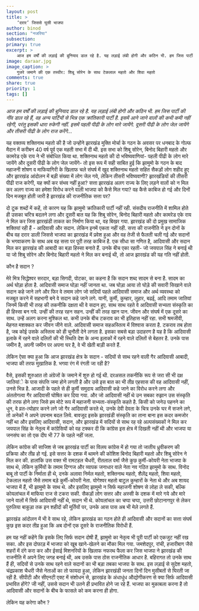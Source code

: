 ```yaml
---
layout: post
title: >
    ‘दरार’ जिससे घुसी भाजपा
author: binod
section: "नजरिया"
subsection:
primary: true
excerpt: >
    आज हम वर्षों की लड़ाई की बुनियाद डाल रहे है. यह लड़ाई लंबी होगी और कठिन भी. हम जिस पार्टी की नींव डाल रहे हैं, वह अन्य पार्टियों से भिन्न एक क्रांतिकारी पार्टी है. इसमें आने जाने वालों की कभी कमी नहीं रहेगी, परंतु इसकी धारा रुकेगी नहीं. इसमें पहली पीढी के लोग मारे जायेंगे. दूसरी पीढी के लोग जेल जायेंगे और तीसरी पीढी के लोग राज करेंगे...
image: daraar.jpg
image_caption: >
    गुजरे जमाने की एक तस्वीर: शिबू सोरेन के साथ टेकलाल महतो और शिवा महतो
comments: true
share: true
priority: 1
tags: []
---
```

*आज हम वर्षों की लड़ाई की बुनियाद डाल रहे है. यह लड़ाई लंबी होगी और कठिन भी. हम जिस पार्टी की नींव डाल रहे हैं, वह अन्य पार्टियों से भिन्न एक क्रांतिकारी पार्टी है. इसमें आने जाने वालों की कभी कमी नहीं रहेगी, परंतु इसकी धारा रुकेगी नहीं. इसमें पहली पीढी के लोग मारे जायेंगे. दूसरी पीढी के लोग जेल जायेंगे और तीसरी पीढी के लोग राज करेंगे...*

यह वक्तव्य शक्तिनाथ महतो की है जो उन्होंने झारखंड मुक्ति मोर्चा के गठन के अवसर पर धनबाद के गोल्फ मैदान में करीबन 40 वर्ष पूर्व एक महती सभा में दी थी. इस सभा को शिबू सोरेन, बिनोद बिहारी महतो और कामरेड एके राय ने भी संबोधित किया था. शक्तिनाथ महतो की दो भविष्यवाणियां- पहली पीढी के लोग मारे जायेंगे और दूसरी पीढी के लोग जेल जायेंगे- तो इस रूप में सही साबित हुई कि झामुमो के गठन के बाद महाजनी शोषण व माफियागिरी के खिलाफ चले संघर्ष में खुद शक्तिनाथ महतो सहित सैकड़ों लोग शहीद हुए और झारखंड आंदोलन में बड़ी संख्या में लोग जेल गये, लेकिन तीसरी भविष्यवाणी? झारखंडियों की तीसरी पीढी राज करेगी, यह क्यों कर संभव नहीं हुआ? सत्ता झारखंड अलग राज्य के लिए लड़ने वालों को न मिल कर अलग राज्य का हमेशा विरोध करने वाली भाजपा को कैसे मिल गया? वह कैसे काबिज हो गई और दिनों दिन मजबूत होती जारी है झारखंड की राजनीतिक सत्ता पर?

दो टूक शब्दों में कहें, तो कारण यह कि झामुमो क्रांतिकारी पार्टी नहीं रही. संसदीय राजनीति में शामिल होते ही उसका चरित्र बदलने लगा और दूसरी बात यह कि शिबू सोरेन, बिनोद बिहारी महतो और कामरेड एके राय ने मिल कर जिस झारखंडी ताकत का निर्माण किया था, वह बिखर गया. झारखंड की दो प्रमुख सामाजिक शक्तियां रही हैं - आदिवासी और सदान. लेकिन इनमें एकता नहीं रही. सत्ता की राजनीति ने इन दोनों के बीच वह दरार डाली जिससे भाजपा का झारखंड में प्रवेश हुआ और वह तेजी से फैलती चली गई और सदानों के भगवाकरण के साथ अब वह सत्ता पर पूरी तरह काबिज है. एक सीधा सा गणित है, आदिवासी और सदान मिल कर झारखंड की आबादी का बड़ा हिस्सा बनाते हैं. उनके बीच एका रहती- जो जयपाल सिंह ने बनाई थी या जो शिबू सोरेन और बिनोद बिहारी महतो ने मिल कर बनाई थी, तो आज झारखंड की यह गति नहीं होती.

कौन है सदान ?

मेरे मित्र सिद्धेश्वर सरदार, बड़ा सिगदी, पोटका, का कहना है कि सदान शब्द सादम से बना है. सादम का अर्थ घोड़ा होता है. आदिवासी समाज घोड़ा नहीं जानता था. जब घोड़ा आया तो घोड़े की सवारी सिखाने वाले सदान कहे जाने लगे और फिर वे तमाम लोग जो सदियों पहले आदिवासी समाज और अर्थ व्यवस्था को मजबूत करने में सहभागी बने वे सदान कहे जाने लगे. यानी, कुर्मी,  कुम्हार, लुहार, बढई, आदि तमाम जातियां जिनमें किसी भी तरह की तकनीकि दक्षता थी वे सदान हुए. साथ साथ रहते वे आदिवासी सभ्यता संस्कृति का ही हिस्सा बन गये. उन्हीं की तरह रहन सहन. उन्हीं की तरह खान पान. जीवन और संघर्ष में एक दूसरे का साथ. उन्हें अलग करना मुश्किल था. कभी उनके बीच टकराव का भी इतिहास नहीं रहा. सभी श्रमजीवी, मेहनत मशक्कत कर जीवन जीने वाले. आदिवासी समाज सहअस्तित्व में विश्वास करता है. टकराव तब होता है, जब कोई उसके अस्तित्व को ही चुनौती देने लगता है. इसका सबसे बड़ा उदाहरण है यह है कि आदिवासी इलाके में रहने वाले दलितों की भी स्थिति देश के अन्य इलाकों में रहने वाले दलितों से बेहतर है. उनके पास जमीन है, अपनी जमीन पर अपना घर है, वे भी खेती बाड़ी करते हैं.

लेकिन ऐसा क्या हुआ कि आज झारखंड क्षेत्र के सदान - सदियों से साथ रहने वाली गैर आदिवासी आबादी, भाजपा की तरफ मुखातिक है. भगवा रंग में रंगती जा रही है?

वैसे, इसकी शुरुआत तो अंग्रेजों के जमाने में शुरु हो गई थी. दरअसल तकनीकि रूप से जरा सी भी दक्ष जातियांे के पास संपत्ति जमा होने लगती है और उसे इस बात का भी तीव्र एहसास की वह आदिवासी नहीं, उनसे भिन्न है. आजादी के पहले से ही कुर्मी समुदाय आदिवासी कहे जाने का विरोध करने लगा और अंततोगत्वा गैर आदिवासी घोषित कर दिया गया. और जो आदिवासी नहीं थे उन सबका रुझान उस संस्कृति की तरफ होने लगा जिसे हम मोटे रूप में महाजनी सभ्यता-संस्कृति कहते है. किसी को जनेउ पहनने का धुन, वे व्रत-त्योहार करने लगे जो गैर आदिवासी करते थे, उनके देवी देवता के चित्र उनके घर में सजने लगे, तो अनेकों ने अपने उपनाम बदल लिये. बावजूद इसके झारखंडी संस्कृति का ताना बाना इस कदर कमजोर नहीं था और इसलिए आदिवासी, सदान, और झारखंड में सदियों से साथ रह रहे अल्पसंख्यकों ने मिल कर जयपाल सिंह के नेतृत्व में कांग्रेसियों को वह टक्कर दी कि कांग्रेस इस क्षेत्र में दिखती नहीं थी और भाजपा या जनसंघ का तो एक दीप भी 77 के पहले नहीं जला.

लेकिन कांग्रेस की साजिश से जब झारखंड पार्टी का विलय कांग्रेस में हो गया तो जातीय ध्रुवीकरण की प्रक्रिया और तीव्र हो गई. इसे सत्तर के दशक में थामने की कोशिश बिनोद बिहारी महतो और शिबू सोरेन ने मिल कर की. हालांकि उस वक्त भी रामटहल चैधरी, रीतलाल वर्मा जैसे कुछ कुर्मी-कोयरी नेता भाजपा के साथ थे, लेकिन कुर्मियों के तमाम दिग्गज और व्यापक जनाधार वाले नेता नव गठित झामुमो के साथ. विनोद बाबू तो पार्टी के निर्माता ही थे, दनके अलावा निर्मल महतो, शक्तिनाथ महतो, शैलेंद्र महतो, शिवा महतो, टेकलाल महतो जैसे तमाम बड़े कुर्मी-कोयरी नेता. योगेश्वर महतो बाटुल कुम्हारों के नेता थे और अब शायद भाजपा में हैं, भी झामुमो के साथ थे. और इसलिए झामुमो न सिर्फ महाजनी शोषण से लोहा ले सकी, बल्कि कोयलांचल में माफिया राज से टकरा सकी. सैकड़ों लोग सत्तर और अस्सी के दशक में मारे गये और मारे जाने वालों में सिर्फ आदिवासी नहीं थे, सदान भी थे. कोयलांचल का चप्पा चप्पा, उत्तरी छोटानागपुर से लेकर पुरुलिया बाकुड़ा तक इन शहीदों की मूर्तियों पर, उनके आस पास अब भी मेले लगते हैं.

झारखंड आंदोलन में भी वे साथ रहे, लेकिन झारखंड का गठन होते ही आदिवासी और सदानों का सत्ता संघर्ष कुछ इस कदर तीव्र हुआ कि अब दोनों एक दूसरे के राजनीतिक विरोधी हैं.

हम यह नहीं कहेंगे कि इसके लिए सिर्फ सदान दोषी हैं, झामुमो का नेतृत्व भी पूरी पार्टी को एकजुट नहीं रख सका. और इस दोफाड़ में भाजपा को खूब खाने-खेलने का मौका मिल गया. जमशेदपुर, रांची, हजारीबाग जैसे शहरों में दंगे करा कर और ईसाई मिशनरियों के खिलाफ नफरथ फैला कर जिस भाजपा ने झारखंड की राजनीति में अपने लिए जगह बनाई थी, अब उसके पास ठोस राजनीतिक आधार है. बहिरागत तो उनके साथ हैं ही, सदियों से उनके साथ रहने वाले सदानों का भी बड़ा तबका भाजपा के साथ. इस लड़ाई से सुदेश महतो, चंद्रप्रकाश चैधरी जैसे नेताओं का तो फायदा हुआ, लेकिन झारखंडी जनता दिनों दिन मुसीबतों से घिरती जा रही है. सीपीटी और सीएनटी एक्ट में संशोधन से, झारखंड के अंधाधुंध औद्योगीकरण से क्या सिर्फ आदिवासी प्रभावित होंगे? जी नहीं, उससे सदान भी उतने ही प्रभावित होने जा रहे हैं. भाजपा का मुकाबला करना है तो आदिवासी और सदानों के बीच के फासले को कम करना ही होगा.

लेकिन यह करेगा कौन ?